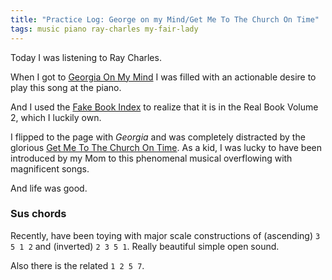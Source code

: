 ```yaml
---
title: "Practice Log: George on my Mind/Get Me To The Church On Time"
tags: music piano ray-charles my-fair-lady
---
```


Today I was listening to Ray Charles.

When I got to [Georgia On My Mind](https://www.youtube.com/watch?v=5YZzZIt6Tmg&t=990s) I was filled with an actionable desire to play this song at the piano.

And I used the [Fake Book Index](https://www.seventhstring.com/fbindex.html) to realize that it is in the Real Book Volume 2, which I luckily own.

I flipped to the page with _Georgia_ and was completely distracted by the glorious [Get Me To The Church On Time](https://www.youtube.com/watch?v=FvyIeXGafaw). As a kid, I was lucky to have been introduced by my Mom to this phenomenal musical overflowing with magnificent songs.

And life was good.

### Sus chords

Recently, have been toying with major scale constructions of (ascending) `3 5 1 2` and (inverted) `2 3 5 1`. Really beautiful simple open sound.

Also there is the related `1 2 5 7`.
